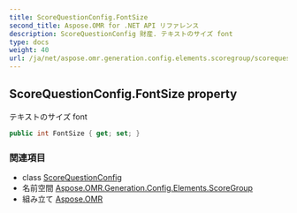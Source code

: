 ```yaml
---
title: ScoreQuestionConfig.FontSize
second_title: Aspose.OMR for .NET API リファレンス
description: ScoreQuestionConfig 財産. テキストのサイズ font
type: docs
weight: 40
url: /ja/net/aspose.omr.generation.config.elements.scoregroup/scorequestionconfig/fontsize/
---
```

## ScoreQuestionConfig.FontSize property

テキストのサイズ font

```csharp
public int FontSize { get; set; }
```

### 関連項目

* class [ScoreQuestionConfig](../)
* 名前空間 [Aspose.OMR.Generation.Config.Elements.ScoreGroup](../../scorequestionconfig/)
* 組み立て [Aspose.OMR](../../../)



